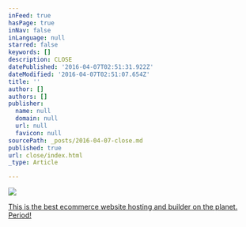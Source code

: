 ```yaml
---
inFeed: true
hasPage: true
inNav: false
inLanguage: null
starred: false
keywords: []
description: CLOSE
datePublished: '2016-04-07T02:51:31.922Z'
dateModified: '2016-04-07T02:51:07.654Z'
title: ''
author: []
authors: []
publisher:
  name: null
  domain: null
  url: null
  favicon: null
sourcePath: _posts/2016-04-07-close.md
published: true
url: close/index.html
_type: Article

---
```

![](https://the-grid-user-content.s3-us-west-2.amazonaws.com/e75f8097-6459-41d1-8db5-d89e8e108d13.png)

[This is the best ecommerce website hosting and builder on the planet. Period! ][0]

[0]: http://1.shopifytrack.com/aff_c?offer_id=2&aff_id=7529